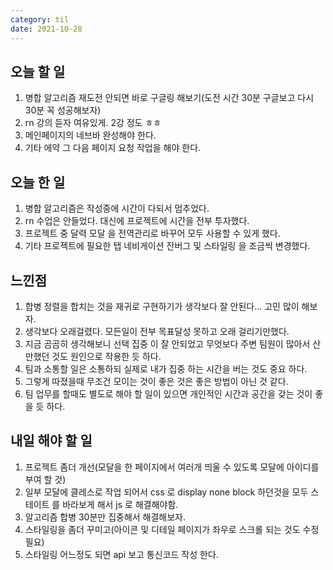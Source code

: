 ```yaml
---
category: til
date: 2021-10-28
---
```


## 오늘 할 일

1. 병합 알고리즘 재도전 안되면 바로 구글링 해보기(도전 시간 30분 구글보고 다시 30분 꼭 성공해보자)
2. rn 강의 듣자 여유있게. 2강 정도 ㅎㅎ
3. 메인페이지의 네브바 완성해야 한다.
4. 기타 에약 그 다음 페이지 요청 작업을 해야 한다.

## 오늘 한 일

1. 병합 알고리즘은 작성중에 시간이 다되서 멈추었다.
2. rn 수업은 안들었다. 대신에 프로젝트에 시간을 전부 투자했다.
3. 프로젝트 중 달력 모달 을 전역관리로 바꾸어 모두 사용할 수 있게 했다.
4. 기타 프로젝트에 필요한 탭 네비게이션 잔버그 및 스타일링 을 조금씩 변경했다.

## 느낀점

1. 합병 정렬을 합치는 것을 재귀로 구현하기가 생각보다 잘 안된다... 고민 많이 해보자.
2. 생각보다 오래걸렸다. 모든일이 전부 목표달성 못하고 오래 걸리기만했다.
3. 지금 곰곰히 생각해보니 선택 집중 이 잘 안되었고 무엇보다 주변 팀원이 많아서 산만했던 것도 원인으로 작용한 듯 하다.
4. 팀과 소통할 일은 소통하되 실제로 내가 집중 하는 시간을 버는 것도 중요 하다.
5. 그렇게 따졌을때 무조건 모이는 것이 좋은 것은 좋은 방법이 아닌 것 같다.
6. 팀 업무를 할때도 별도로 해야 할 일이 있으면 개인적인 시간과 공간을 갖는 것이 좋을 듯 하다.

## 내일 해야 할 일

1. 프로젝트 좀더 개선(모달을 한 페이지에서 여러개 띄울 수 있도록 모달에 아이디를 부여 할 것)
2. 일부 모달에 클레스로 작업 되어서 css 로 display none block 하던것을 모두 스테이트 를 바라보게 해서 js 로 해결해야함.
3. 알고리즘 합병 30분만 집중해서 해결해보자.
4. 스타일링을 좀더 꾸미고(아이콘 및 디테일 페이지가 좌우로 스크롤 되는 것도 수정필요)
5. 스타일링 어느정도 되면 api 보고 통신코드 작성 한다.
